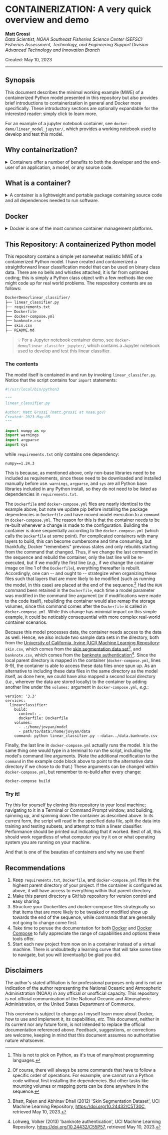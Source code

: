 # CONTAINERIZATION: A very quick overview and demo

**Matt Grossi** \
_Data Scientist, NOAA Southeast Fisheries Science Center (SEFSC)_ \
_Fisheries Assessment, Technology, and Engineering Support Division_\
_Advanced Technology and Innovation Branch_

Created:  May 10, 2023

---

## Synopsis

This document describes the minimal working example (MWE) of a containerized Python model presented in this repository but also provides brief introductions to containerization in general and Docker more specifically. These introductory sections are optionally expandable for the interested reader: simply click to learn more.

For an example of a jupyter notebook container, see `docker-demo/linear_model_jupyter/`, which provides a working notebook used to develop and test this model.

## Why containerization?

<details>
    <summary>
    Containers offer a number of benefits to both the developer and the end-user of an application, a model, or any source code.
    </summary>

Containerizing an application, a model, or source code enhances:

1. **Portability** between computers, across operating system platforms, or on-prem to the cloud
2. **Reproducibility** by specifying all dependencies and versions to ensure that every deployment is configured identically
3. **Scalability** such that the number of instances of the software can easily be scaled up (or down) depending on needs
4. **Security** by isolating the software itself from the hardware on which it is running

</details>

## What is a container?

<details>
    <summary>
    A container is a lightweight and portable package containing source code and all dependences needed to run software.
    </summary>

A **container** is a lightweight and portable package containing source code and all dependences, including libraries and runtime environments, needed to run an application, a model, or a script. It allows code to be shipped, tested, and deployed easily, ensuring it runs the same way every time and on every system. How containers work is beyond the scope of this discussion; plenty of information can be found online. For now, we need only think about a container as a directory containing all relevent scripts, data, and some configuration files.

More accurately, _containers_ are runnable instances of _images_ that run in isolation from all other processes on the host machine. An image, in turn, is a read-only template that contains custom, isolated filesystems; all dependencies, configurations, scripts, binaries, _etc._ needed to run the software; and container configurations such as environmental variables, commands to run, and other metadata (see, _e.g._, [Docker overview](https://docs.docker.com/get-started/overview/)).

> :bulb: **Example:** As any Python developer knows, package management is critically important in Python -- and if one is not careful, things can get pretty messy rather quickly when different versions of packages start clashing with each other.[^1] Package management is one main reason Anaconda exists. It is also why best practices for Python traditionally involves working in project-specific virtual machines (VMs). Containers can be likened to VMs, but under the hood they are quite a bit different (and arguably better.)
>
> [^1]: This is not to pick on Python, as it's true of many/most programming languages.

</details>

## Docker

<details>
    <summary>
    Docker is one of the most common container management platforms.
    </summary>

[Docker](https://docs.docker.com/) is one of the most common container management platform options (some others being [Podman](https://podman.io/) and [Kubernetes](https://kubernetes.io/)). Once [downloaded and installed](https://docs.docker.com/get-docker/) locally, Docker can be used to create, run, and interact with containers. A Docker container requires a few components:

1. **Source code**: the application (app), model, or source code script(s)
2. **Requirements**: a list of package dependencies
3. **Dockerfile**: blueprint for building and running the container image
4. **Docker-compose**: a yml file containing instructions for building and running the container itself

Suppose we have a model written in Python that we would like to deploy on a new machine. For simplicity, let's assume this model has only one package dependency: numpy.  Our Docker container would look like this:

```bash
home/user/modelDir/
├── myNiftyUselessModel.py
├── requirements.txt
├── Dockerfile
├── docker-compose.yml
```
Let's take a look at each of these files.

### myNiftyUselessModel.py

This is our source code, the model itself:

```python
import numpy as np

def model():
    mysum = np.add(1, 1)
    print("I can't predict anything, but I know that 1 + 1 = {}.".format(mysum))

if __name__ == "__main__":
    model()
```

The model or app can consist of multiple scripts, as long as every required script is somewhere within this modelDir directory. We will see why this important shortly.

### requirements.txt

This file contains a simple list of non-base libraries the model requires, one per line. In this example, the text file contains only one item:

```
numpy==1.24.3
```

> :bulb: **Hint:** Look at the `import` calls in all relevant scripts to know what needs to be included in this container. Remember that only _non-base_ libraries need to be listed.

Note that the version number is technically not required here, but it is best practice (and much safer) to include it. If omitted, the most recent version of the package(s) will be downloaded, and there is no guarantee those versions will be compatible with the scripts.

If this model was created within its own virtual environment on the local machine (which it should have been, if we're adhering to best practices), the requirements file can be generated by runnning in a terminal window either

```bash
pip freeze > requirements.txt
```

for pip environments or

```bash
conda list -e > requirements.txt
```

for Anaconda environments. Both methods automatically include version numbers in the list produced. It is worth noting here that requirement lists generated from Anaconda environments tend to be much longer (and arguably more cluttered) than those generated from pip environments. This is because Anaconda is more liberal than pip with downloading and installing dependencies whenever a user downloads a specific package. For a clearner container, one might consider generating the `requirements.txt` file, whittling down the list to only those packages explicitly called for in the scripts, and then re-adding package dependencies afterwards as needed. While this is not entirely necessary, it can save time when building the container by eliminating the installation of unnecessary (to the script itself) packages.

### Dockerfile

The `Dockerfile` (no extension) defines steps for creating the image and (optionally) what to do upon creation. Here we have a very simple Dockerfile:

```
FROM python:3.8

WORKDIR /home/jovyan/mymodel
COPY requirements.txt .

RUN pip install -r requirements.txt

CMD ["python", "./mymodel/myNiftyUselessModel.py"]
```

Think of this as a series of commands with each instruction creating a layer within the image. The first step downloads and installs a base image `FROM` [Docker Hub](https://hub.docker.com/), a public repository of container images. We opted for a [Python image with Python 3.8](https://hub.docker.com/_/python) installed, where `python` (text before the colon in the FROM command) indicates the image name and `3.8` (following the colon) is the desired tag, which, in this case, specificies the version and type of Python install (see the [docs](https://github.com/docker-library/faq#whats-the-difference-between-shared-and-simple-tags) for more information).

The next command creates a working directory (`WORKDIR`) inside the container. Recall that containers have their own isolated file structure. We are creating a directory a "home", made-up user "[jovyan](https://github.com/jupyter/docker-stacks/issues/358)", and "mymodel" directories in which we `COPY` our `requirements.txt` file so that the container will have access to it.

> :writing_hand: Note: If we do not explicitly copy items into the container's file structure, the container will not have any idea they exist. This is what is meant by "isolated file system."

Next, the required packages are installed from the text file. This is done by telling Docker to `RUN` the appropriate shell command.

> :bulb: We could have opted for an Anaconda image instead (they exist in Docker Hub), in which case we would install packages with `conda install --yes --file requirements.txt` instead. See the Docker and Anaconda documentation for more information.

Finally, once the container is launched, the model is run by issuing the command (`CMD`) as in bash. This line could also have been written:

```
RUN python ./home/jovyan/mymodel/myNiftyUselessModel.py
```

### docker-compose.yml

This file provides an alternative to passing command line configuration arguments when spinning up the container. These files are also extremely helpful when multiple containers need to be spun up together and interact with each other, but that is beyond the scope of this demo. The `docker-compose.yml` file looks like this:

```
version: '3.3'
services:
  mymodel:
    build:
      context: .
      dockerfile: Dockerfile
    volumes:
      - /home/user/modelDir:home/jovyan/mymodel
```
This is telling Docker what version of [Docker Compose](https://docs.docker.com/compose/) to use, and, under `service`, an arbitrary tag "mymodel" is provided to tag and reference the container, followed by instructions on how to configure (`build`) the container. The container is to be built from the `Dockerfile` located in the same directory as this docker-compose file (hence the `context: .` line -- note the dot!) If the `Dockerfile` was nested somewhere deeper in the file structure, we would pass the directory chain to `context`. The last step maps the local directory in which the model resides (see above) to the isolated "mymodel" directory created within the container by the Dockerfile. This step allows the container to interact with the local files; otherwise, it would have no idea they exist.

The `docker-compose.yml` file can contain a great number of commands, as there are many things that can be done with it. In fact, the same is true of Dockerfiles. It is best to read through the docs to become better familiar with these tools and what they are each capable of.

### Creating and using this container

Now that all of the components are in place, how do we actually create and use the container? [Installing Docker](https://docs.docker.com/engine/install/) also installs a Docker command line interface (CLI) with terminal commands for everything we might want to do with our container. In a local terminal navigated to the directory of the `docker-compose.yml` file:

1. **Build** the image:
```bash
docker-compose build
```
2. **Spin up** the container:
```bash
docker-compose up
```
or
```bash
docker-compose run -rm mymodel
```
where `mymodel` is the tag we assigned to the container in the `docker-compose.yml` file. In this simple example, this step will spin up the model, run it (the last line of the Dockerfile), and then shut down the container.

3. **Spin down** the container when done:
```bash
docker-compose down
```

The example is, as the name alluded to, rather useless. It is intended entirely for illustrative purposes. We next consider a more realistic -- albeit still overly simplified -- example that the reader can download, run, and experiment with for practice.

</details>

## This Repository: A containerized Python model

<!-- <details>
    <summary>
    A more realistic minimal working example.
    </summary> -->

This repository contains a simple yet somewhat realistic MWE of a containerized Python model. I have created and containerized a straightforward linear classification model that can be used on binary class data. There are no bells and whistles attached, it is far from optimzed coding; this is simply a Python class object with a few methods like one might code up for real world problems. The respository contents are as follows:

```bash
DockerDemo/linear_classifier/
├── linear_classifier.py
├── requirements.txt
├── Dockerfile
├── docker-compose.yml
├── banknote.csv
├── skin.csv
├── README.md
```

> :bulb: For a Jupyter notebook container demo, see `docker-demo/linear_classifer_jupyter/`, which contains a Jupyter notebook used to develop and test this linear classifier.

### The contents

The model itself is contained in and run by invoking `linear_classifer.py`. Notice that the script contains four `import` statements:

```python
#!/usr/local/bin/python3 

"""
linear_classifier.py

Author: Matt Grossi (matt.grossi at noaa.gov)
Created: 2023-May-05
"""

import numpy as np
import warnings
import argparse
import sys
```

while `requirements.txt` only contains one dependency:

```
numpy==1.24.3
```

This is because, as mentioned above, only non-base libraries need to be included as requirements, since these need to be downloaded and installed manually before use. `warnings`, `argparse`, and `sys` are all Python base libraries included in any Python install, so they do not need to be listed as dependencies in `requirements.txt`.

The `Dockerfile` and `docker-compose.yml` files are nearly identical to the example above, but note we update pip before installing the package dependencies in `Dockerfile` and have moved model execution to a `command` in `docker-compose.yml`. The reason for this is that the container needs to be re-built whenever a change is made to the configuration. Building the container is done sequentially according to the `docker-compose.yml` (which calls the `Dockerfile` at some point). For complicated containers with many layers to build, this can become cumbersome and time consuming, but thankfully, Docker "remembers" previous states and only rebuilds starting from the command that changed. Thus, if we change the last command in the sequence and rebuild the container, only the last line will be re-executed, but if we modify the first line (_e.g._, if we change the container image on line 1 of the `Dockerfile`), everything thereafter is rebuilt. Accordingly, one can -- and ought to -- strategize when organizing these files such that layers that are more likely to be modified (such as running the model, in this case) are placed at the end of the sequence.[^2] Had the `RUN` command been retained in the `Dockerfile`, each time a model parameter was modified in the command line argument (or if modifications were made to the code itself), rebuilding the container would also remap the storage volumes, since this command comes after the `Dockerfile` is called in `docker-compose.yml`. While this change has minimial impact on this simple example, it could be noticably consequential with more complex real-world container scenarios.

Because this model processes data, the container needs access to the data as well. Hence, we also include two sample data sets in the directory, both from the [University of California, Irvine (UCI) Machine Learning Repository](https://archive.ics.uci.edu/ml/index.php): `skin.csv`, which comes from the [skin segmentation data set](https://archive.ics.uci.edu/ml/datasets/skin+segmentation)[^3], and `banknote.csv`, which comes from the [banknote authentication](https://archive.ics.uci.edu/ml/datasets/banknote+authentication)[^4]. Since the local parent directory is mapped in the container (`docker-compose.yml`, lines 8-9), the container is able to access these data files once spun up. As an alternative to including these data files in the same directory as the model itself, as done here, we could have also mapped a second local directory (_i.e._, wherever the data are stored locally) to the container by adding another line under the `volumes:` argument in `docker-compose.yml`, _e.g._:

```
version: '3.3'
services:
  linearclassifier:
    build:
      context: .
      dockerfile: Dockerfile
    volumes:
      - .:/home/jovyan/model
      - path/to/data:/home/jovyan/data
    command: python linear_classifier.py --data=../data.banknote.csv
 ```

Finally, the last line in `docker-compose.yml` actually runs the model. It is the same thing one would type in a terminal to run the script, including the model's command line arguments. (Note the additional modification to the `command` in the example code block above to point to the alternative data directory if we chose to do that.) These arguments can be changed within `docker-compose.yml`, but remember to re-build after every change:

```bash
docker-compose build
```

### Try it!

Try this for yourself by cloning this repository to your local machine; navigating to it in a Terminal or Command Prompt window; and building, spinning up, and spinning down the container as described above. In its current form, the script will read in the specified data file, split the data into training and testing subsets, and attempt to train a linear classifier. Performance should be printed out indicating that it worked. Best of all, this should work regardless of what computer you try it on or what operating system you are running on your machine.

And that is one of the beauties of containers and why we use them!

[^2]: Of course, there will always be some commands that have to follow a specific order of operations. For exaxmple, one cannot run a Python code without first installing the dependencies. But other tasks like mounting volumes or mapping ports can be done anywhere in the sequence.

[^3]: Bhatt, Rajen and Abhinav Dhall (2012) 'Skin Segmentation Dataset', UCI Machine Learning Repository, https://doi.org/10.24432/C5T30C, retrieved May 10, 2023.

[^4]: Lohweg, Volker (2013) 'banknote authentication', UCI Machine Learning Repository. https://doi.org/10.24432/C55P57, retrieved May 10, 2023.

<!-- </details> -->

## Recommendations
1. Keep `requirements.txt`, `Dockerfile`, and `docker-compose.yml` files in the highest parent directory of your project. If the container is configured as above, it will have access to everything within that parent directory.
2. Make this parent directory a GitHub repository for version control and easy sharing.
3. Structure your Dockerfiles and docker-compose files strategically so that items that are more likely to be tweaked or modified show up towards the end of the sequence, while commands that are generally not going to change come first.
4. Take time to peruse the documentation for both [Docker](https://docs.docker.com/) and [Docker Compose](https://docs.docker.com/compose/) to fully appreciate the range of capabilities and options these tools offer.
5. Start each new project from now on in a container instead of a virtual machine. There is undoubtedly a learning curve that will take some time to navigate, but you will (eventually) be glad you did.

## Disclaimers

The author's stated affiliation is for professional purposes only and is not an indication of the author representing the National Oceanic and Atmospheric Administration (NOAA) in any official or unofficial capacity. This repository is not official communication of the National Oceanic and Atmospheric Administration, or the United States Department of Commerce.

This overview is subject to change as I myself learn more about Docker, how to use and implement it, its capabilities, _etc_. This document, neither in its current nor any future form, is not intended to replace the official documentation referenced above. Feedback, suggestions, or corrections are welcome, keeping in mind that this document assumes no authoritative nature whatsoever.